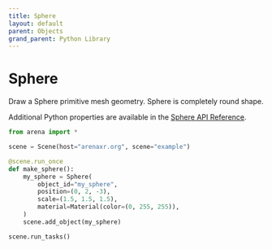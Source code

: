 ```yaml
---
title: Sphere
layout: default
parent: Objects
grand_parent: Python Library
---
```


# Sphere

Draw a Sphere primitive mesh geometry. Sphere is completely round shape.

Additional Python properties are available in the [Sphere API Reference](/content/python-api/objects/sphere).

```python
from arena import *

scene = Scene(host="arenaxr.org", scene="example")

@scene.run_once
def make_sphere():
    my_sphere = Sphere(
        object_id="my_sphere",
        position=(0, 2, -3),
        scale=(1.5, 1.5, 1.5),
        material=Material(color=(0, 255, 255)),
    )
    scene.add_object(my_sphere)

scene.run_tasks()
```
